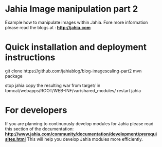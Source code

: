 Jahia Image manipulation part 2
========

Example how to manipulate images within Jahia.
Fore more information please read the blogs at : **http://jahia.com**

Quick installation and deployment instructions
========
git clone https://github.com/jahiablog/blog-imagescaling-part2
mvn package

stop jahia
copy the resulting war from target/ in tomcat/webapps/ROOT/WEB-INF/var/shared_modules/
restart jahia


For developers
========
If you are planning to continuously develop modules for Jahia please read this section
of the documentation: **http://www.jahia.com/community/documentation/development/prerequisites.html**
This will help you develop Jahia modules more efficiently.